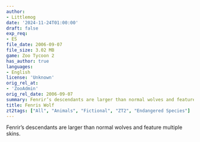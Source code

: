 ```yaml
---
author:
- Littlemog
date: '2024-11-24T01:00:00'
draft: false
exp_req:
- ES
file_date: 2006-09-07
file_size: 3.02 MB
game: Zoo Tycoon 2
has_author: true
languages:
- English
license: 'Unknown'
orig_rel_at: 
- 'ZooAdmin'
orig_rel_date: 2006-09-07
summary: Fenrir’s descendants are larger than normal wolves and feature multiple skins.
title: Fenris Wolf
zt2tags: ["All", "Animals", "Fictional", "ZT2", "Endangered Species"]
---
```

Fenrir’s descendants are larger than normal wolves and feature multiple skins.
